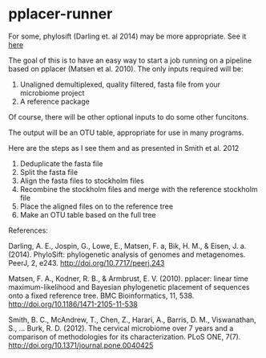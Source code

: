 # pplacer-runner

For some, phylosift (Darling et. al 2014) may be more appropriate. See it [here](https://github.com/gjospin/PhyloSift)

The goal of this is to have an easy way to start a job running on a pipeline based on pplacer (Matsen et al. 2010).
The only inputs required will be:
  1. Unaligned demultiplexed, quality filtered, fasta file from your microbiome project
  2. A reference package

Of course, there will be other optional inputs to do some other funcitons.

The output will be an OTU table, appropriate for use in many programs.

Here are the steps as I see them and as presented in Smith et al. 2012
  1. Deduplicate the fasta file
  2. Split the fasta file
  3. Align the fasta files to stockholm files
  4. Recombine the stockholm files and merge with the reference stockholm file
  5. Place the aligned files on to the reference tree
  6. Make an OTU table based on the full tree
  

References:

Darling, A. E., Jospin, G., Lowe, E., Matsen, F. a, Bik, H. M., & Eisen, J. a. (2014). PhyloSift: phylogenetic analysis of genomes and metagenomes. PeerJ, 2, e243. http://doi.org/10.7717/peerj.243

Matsen, F. A., Kodner, R. B., & Armbrust, E. V. (2010). pplacer: linear time maximum-likelihood and Bayesian phylogenetic placement of sequences onto a fixed reference tree. BMC Bioinformatics, 11, 538. http://doi.org/10.1186/1471-2105-11-538

Smith, B. C., McAndrew, T., Chen, Z., Harari, A., Barris, D. M., Viswanathan, S., … Burk, R. D. (2012). The cervical microbiome over 7 years and a comparison of methodologies for its characterization. PLoS ONE, 7(7). http://doi.org/10.1371/journal.pone.0040425

